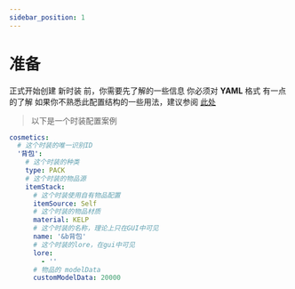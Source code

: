 ```yaml
---
sidebar_position: 1
---
```


# 准备

正式开始创建 新时装 前，你需要先了解的一些信息
你必须对 **YAML** 格式 有一点的了解
如果你不熟悉此配置结构的一些用法，建议参阅 [此处](https://www.runoob.com/w3cnote/yaml-intro.html) 
> 以下是一个时装配置案例
```yaml
cosmetics:
  # 这个时装的唯一识别ID
  '背包':
    # 这个时装的种类
    type: PACK
    # 这个时装的物品源
    itemStack:
      # 这个时装使用自有物品配置
      itemSource: Self
      # 这个时装的物品材质
      material: KELP
      # 这个时装的名称，理论上只在GUI中可见
      name: '&b背包'
      # 这个时装的lore，在gui中可见
      lore:
        - ''
      # 物品的 modelData
      customModelData: 20000
```
